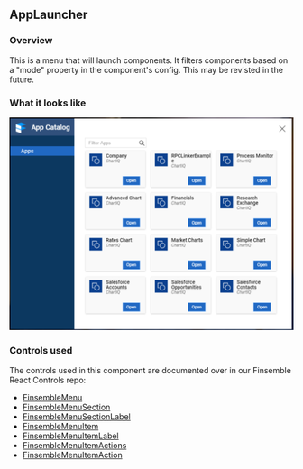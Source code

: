 ## AppLauncher

### Overview

This is a menu that will launch components. It filters components based on a "mode" property in the component's config. This may be revisted in the future.

### What it looks like

![](./screenshot.png)

### Controls used

The controls used in this component are documented over in our Finsemble React Controls repo:

- [FinsembleMenu](https://github.com/ChartIQ/finsemble-react-controls/tree/master/FinsembleMenu)
- [FinsembleMenuSection](https://github.com/ChartIQ/finsemble-react-controls/tree/master/FinsembleMenuSection)
- [FinsembleMenuSectionLabel](https://github.com/ChartIQ/finsemble-react-controls/tree/master/FinsembleMenuSectionLabel)
- [FinsembleMenuItem](https://github.com/ChartIQ/finsemble-react-controls/tree/master/FinsembleMenuItem)
- [FinsembleMenuItemLabel](https://github.com/ChartIQ/finsemble-react-controls/tree/master/FinsembleMenuItemLabel)
- [FinsembleMenuItemActions](https://github.com/ChartIQ/finsemble-react-controls/tree/master/FinsembleMenuItemActions)
- [FinsembleMenuItemAction](https://github.com/ChartIQ/finsemble-react-controls/tree/master/FinsembleMenuItemAction)
